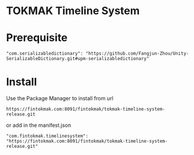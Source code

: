 # TOKMAK Timeline System

# Prerequisite

```
"com.serializabledictionary": "https://github.com/Fangjun-Zhou/Unity-SerializableDictionary.git#upm-serializabledictionary"
```

# Install

Use the Package Manager to install from url

`https://fintokmak.com:8091/fintokmak/tokmak-timeline-system-release.git`

or add in the manifest.json

`"com.fintokmak.timelinesystem": "https://fintokmak.com:8091/fintokmak/tokmak-timeline-system-release.git"`
